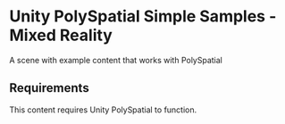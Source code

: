 # Unity PolySpatial Simple Samples - Mixed Reality

A scene with example content that works with PolySpatial

## Requirements

This content requires Unity PolySpatial to function. 